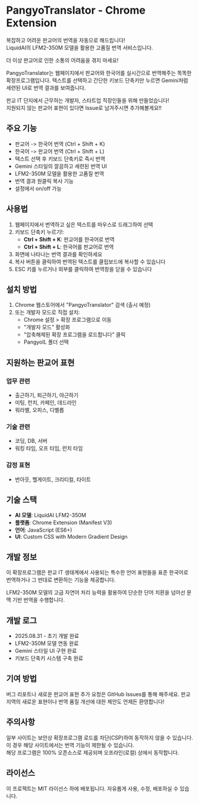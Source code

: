 # PangyoTranslator - Chrome Extension
복잡하고 어려운 판교어의 번역을 자동으로 해드립니다!  
LiquidAI의 LFM2-350M 모델을 활용한 고품질 번역 서비스입니다.

더 이상 판교어로 인한 소통의 어려움을 겪지 마세요!

PangyoTranslator는 웹페이지에서 판교어와 한국어를 실시간으로 번역해주는 
똑똑한 확장프로그램입니다. 텍스트를 선택하고 간단한 키보드 단축키만 누르면 
Gemini처럼 세련된 UI로 번역 결과를 보여줍니다.

판교 IT 단지에서 근무하는 개발자, 스타트업 직장인들을 위해 만들었습니다!  
지원되지 않는 판교어 표현이 있다면 Issue로 남겨주시면 추가해볼게요!!

## 주요 기능

- 판교어 -> 한국어 번역 (Ctrl + Shift + K)
- 한국어 -> 판교어 번역 (Ctrl + Shift + L)  
- 텍스트 선택 후 키보드 단축키로 즉시 번역
- Gemini 스타일의 깔끔하고 세련된 번역 UI
- LFM2-350M 모델을 활용한 고품질 번역
- 번역 결과 원클릭 복사 기능
- 설정에서 on/off 가능

## 사용법

1. 웹페이지에서 번역하고 싶은 텍스트를 마우스로 드래그하여 선택
2. 키보드 단축키 누르기!:
   - **Ctrl + Shift + K**: 판교어를 한국어로 번역
   - **Ctrl + Shift + L**: 한국어를 판교어로 번역
3. 화면에 나타나는 번역 결과를 확인하세요
4. 복사 버튼을 클릭하여 번역된 텍스트를 클립보드에 복사할 수 있습니다
5. ESC 키를 누르거나 외부를 클릭하여 번역창을 닫을 수 있습니다

## 설치 방법

1. Chrome 웹스토어에서 "PangyoTranslator" 검색 (출시 예정)
2. 또는 개발자 모드로 직접 설치:
   - Chrome 설정 > 확장 프로그램으로 이동
   - "개발자 모드" 활성화
   - "압축해제된 확장 프로그램을 로드합니다" 클릭
   - PangyoIL 폴더 선택

## 지원하는 판교어 표현

### 업무 관련
- 출근하기, 퇴근하기, 야근하기
- 미팅, 런치, 카페인, 데드라인
- 워라밸, 오피스, 디벨롭

### 기술 관련  
- 코딩, DB, 서버
- 워킹 타임, 오프 타임, 런치 타임

### 감정 표현
- 번아웃, 헬게이트, 크리티컬, 타이트

## 기술 스택

- **AI 모델**: LiquidAI LFM2-350M
- **플랫폼**: Chrome Extension (Manifest V3)
- **언어**: JavaScript (ES6+)
- **UI**: Custom CSS with Modern Gradient Design

## 개발 정보

이 확장프로그램은 판교 IT 생태계에서 사용되는 특수한 언어 표현들을 
표준 한국어로 번역하거나 그 반대로 변환하는 기능을 제공합니다.

LFM2-350M 모델의 고급 자연어 처리 능력을 활용하여 
단순한 단어 치환을 넘어선 문맥 기반 번역을 수행합니다.

## 개발 로그

- 2025.08.31 - 초기 개발 완료
- LFM2-350M 모델 연동 완료
- Gemini 스타일 UI 구현 완료
- 키보드 단축키 시스템 구축 완료

## 기여 방법

버그 리포트나 새로운 판교어 표현 추가 요청은 GitHub Issues를 통해 해주세요.
판교 지역의 새로운 표현이나 번역 품질 개선에 대한 제안도 언제든 환영합니다!

## 주의사항

일부 사이트는 보안상 확장프로그램 로드를 차단(CSP)하여 동작하지 않을 수 있습니다.
이 경우 해당 사이트에서는 번역 기능이 제한될 수 있습니다.  
해당 프로그램은 100% 오픈소스로 제공되며 오프라인(로컬) 상에서 동작합니다.  

## 라이선스

이 프로젝트는 MIT 라이선스 하에 배포됩니다.
자유롭게 사용, 수정, 배포하실 수 있습니다.